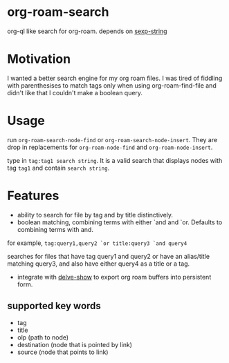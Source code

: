 # org-roam-search
org-ql like search for org-roam.
depends on [sexp-string](https://github.com/natask/sexp-string)

# Motivation
I wanted a better search engine for my org roam files. I was tired of fiddling with parenthesises to match tags only when using org-roam-find-file and didn't like that I couldn't make a boolean query. 

# Usage
run `org-roam-search-node-find` or `org-roam-search-node-insert`. They are drop in replacements for `org-roam-node-find` and `org-roam-node-insert`.

type in `tag:tag1 search string`. It is a valid search that displays nodes with tag `tag1` and contain `search string`.

# Features
- ability to search for file by tag and by title distinctively.
- boolean matching, combining terms with either \`and and \`or. Defaults to combining terms with and.

for example,
``tag:query1,query2 `or title:query3 `and query4``

searches for files that have tag query1 and query2 or have an alias/title matching query3, and also have either query4 as a title or a tag.

- integrate with [delve-show](https://github.com/natask/delve-show) to export org roam buffers into persistent form.
 
## supported key words
- tag
- title
- olp (path to node)
- destination (node that is pointed by link)
- source (node that points to link) 
